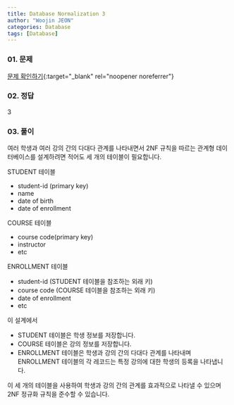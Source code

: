 ```yaml
---
title: Database Normalization 3
author: "Woojin JEON"
categories: Database
tags: [Database]
---
```


### 01. 문제

[문제 확인하기](https://www.hackerrank.com/challenges/database-normalization-3/problem?isFullScreen=true){:target="_blank" rel="noopener noreferrer"}

### 02. 정답

3

### 03. 풀이

여러 학생과 여러 강의 간의 다대다 관계를 나타내면서 2NF 규칙을 따르는 관계형 데이터베이스를 설계하려면 적어도 세 개의 테이블이 필요합니다.

STUDENT 테이블

- student-id (primary key)
- name
- date of birth
- date of enrollment

COURSE 테이블

- course code(primary key)
- instructor
- etc

ENROLLMENT 테이블

- student-id (STUDENT 테이블을 참조하는 외래 키)
- course code (COURSE 테이블을 참조하는 외래 키)
- date of enrollment
- etc

이 설계에서

- STUDENT 테이블은 학생 정보를 저장합니다.
- COURSE 테이블은 강의 정보를 저장합니다.
- ENROLLMENT 테이블은 학생과 강의 간의 다대다 관계를 나타내며 ENROLLMENT 테이블의 각 레코드는 특정 강의에 대한 학생의 등록을 나타냅니다.

이 세 개의 테이블을 사용하여 학생과 강의 간의 관계를 효과적으로 나타낼 수 있으며 2NF 정규화 규칙을 준수할 수 있습니다.
